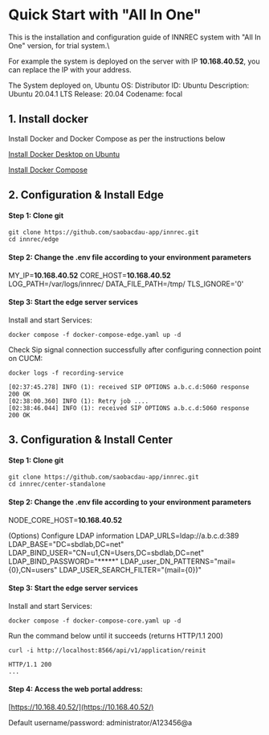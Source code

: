 # Quick Start with "All In One"
This is the installation and configuration guide of INNREC system with "All In One" version, for trial system.\

For example the system is deployed on the server with IP **10.168.40.52**, you can replace the IP with your address.

The System deployed on, Ubuntu OS:
    Distributor ID:	Ubuntu
    Description:	Ubuntu 20.04.1 LTS
    Release:	20.04
    Codename:	focal

## 1. Install docker
Install Docker and Docker Compose as per the instructions below

[Install Docker Desktop on Ubuntu](https://docs.docker.com/engine/install/ubuntu/)

[Install Docker Compose](https://docs.docker.com/compose/install/linux/)

## 2. Configuration & Install Edge
####  Step 1: Clone git 

    git clone https://github.com/saobacdau-app/innrec.git
    cd innrec/edge

####  Step 2: Change the .env file according to your environment parameters

MY_IP=**10.168.40.52**
CORE_HOST=**10.168.40.52**
LOG_PATH=/var/logs/innrec/
DATA_FILE_PATH=/tmp/
TLS_IGNORE='0'

####  Step 3: Start the edge server services

Install and start Services:

    docker compose -f docker-compose-edge.yaml up -d

Check Sip signal connection successfully after configuring connection point on CUCM:

    docker logs -f recording-service

    [02:37:45.278] INFO (1): received SIP OPTIONS a.b.c.d:5060 response 200 OK
    [02:38:00.360] INFO (1): Retry job ....
    [02:38:46.044] INFO (1): received SIP OPTIONS a.b.c.d:5060 response 200 OK
    
## 3. Configuration & Install Center

####  Step 1: Clone git 

    git clone https://github.com/saobacdau-app/innrec.git
    cd innrec/center-standalone

####  Step 2: Change the .env file according to your environment parameters

NODE_CORE_HOST=**10.168.40.52**


(Options) Configure LDAP information
LDAP_URLS=ldap://a.b.c.d:389
LDAP_BASE="DC=sbdlab,DC=net"
LDAP_BIND_USER="CN=u1,CN=Users,DC=sbdlab,DC=net"
LDAP_BIND_PASSWORD="*****"
LDAP_user_DN_PATTERNS="mail={0},CN=users"
LDAP_USER_SEARCH_FILTER="(mail={0})"

####  Step 3: Start the edge server services

Install and start Services:

    docker compose -f docker-compose-core.yaml up -d

Run the command below until it succeeds (returns HTTP/1.1 200)

    curl -i http://localhost:8566/api/v1/application/reinit

    HTTP/1.1 200
    ... 
    

####  Step 4: Access the web portal address:

   [https://10.168.40.52/](https://10.168.40.52/)

   Default username/password: administrator/A123456@a